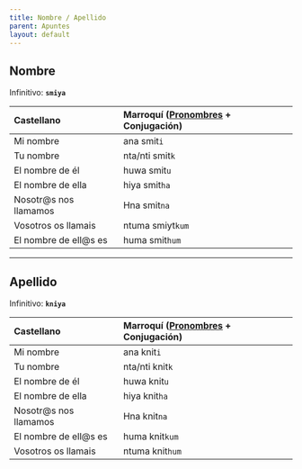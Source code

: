 ```yaml
---
title: Nombre / Apellido
parent: Apuntes
layout: default
---
```


## Nombre
Infinitivo: **`smiya`**

| Castellano            | Marroquí ([Pronombres](pronombres) + Conjugación) |
|:----------------------|:------------------------------------------------------------------|
| Mi nombre             | ana smit`i`                                                         |
| Tu nombre             | nta/nti smit`k`                                                     |
| El nombre de él       | huwa smit`u`                                                        |
| El nombre de ella     | hiya smit`ha`                                                       |
| Nosotr@s nos llamamos | Hna smit`na`                                                       |
| Vosotros os llamais   | ntuma smiyt`kum`                                                    |
| El nombre de ell@s es | huma smit`hum`                                                      |

---

## Apellido
Infinitivo: **`kniya`**

| Castellano            | Marroquí ([Pronombres](pronombres) + Conjugación) |
|:----------------------|:------------------------------------------------------------------|
| Mi nombre             | ana knit`i`                                                         |
| Tu nombre             | nta/nti knit`k`                                                     |
| El nombre de él       | huwa knit`u`                                                        |
| El nombre de ella     | hiya knit`ha`                                                       |
| Nosotr@s nos llamamos | Hna knit`na`                                                        |
| El nombre de ell@s es | huma knit`kum`                                                      |
| Vosotros os llamais   | ntuma knit`hum`                                                     |